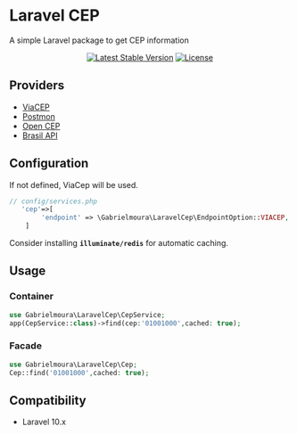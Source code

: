 # Laravel CEP

A simple Laravel package to get CEP information

<p align="center">
<a href="https://packagist.org/packages/gabrielmoura/laravel-cep"><img src="https://img.shields.io/packagist/v/gabrielmoura/laravel-cep" alt="Latest Stable Version"></a>
<a href="https://packagist.org/packages/gabrielmoura/laravel-cep"><img src="https://img.shields.io/packagist/l/gabrielmoura/laravel-cep" alt="License"></a>
</p>

## Providers

- [ViaCEP](https://viacep.com.br/)
- [Postmon](https://postmon.com.br/)
- [Open CEP](https://opencep.com/)
- [Brasil API](https://brasilapi.com.br/)

## Configuration

If not defined, ViaCep will be used.

```php
// config/services.php
   'cep'=>[
        'endpoint' => \Gabrielmoura\LaravelCep\EndpointOption::VIACEP,
    ]
```

Consider installing **`illuminate/redis`** for automatic caching.

## Usage

### Container

```php
use Gabrielmoura\LaravelCep\CepService;
app(CepService::class)->find(cep:'01001000',cached: true);
```

### Facade

```php
use Gabrielmoura\LaravelCep\Cep;
Cep::find('01001000',cached: true);
```

## Compatibility

- Laravel 10.x
